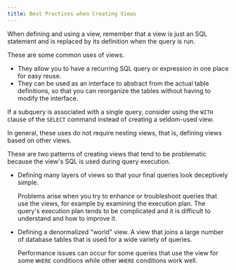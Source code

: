 ```yaml
---
title: Best Practices when Creating Views 
---
```


When defining and using a view, remember that a view is just an SQL statement and is replaced by its definition when the query is run.

These are some common uses of views.

-   They allow you to have a recurring SQL query or expression in one place for easy reuse.
-   They can be used as an interface to abstract from the actual table definitions, so that you can reorganize the tables without having to modify the interface.

If a subquery is associated with a single query, consider using the `WITH` clause of the `SELECT` command instead of creating a seldom-used view.

In general, these uses do not require nesting views, that is, defining views based on other views.

These are two patterns of creating views that tend to be problematic because the view's SQL is used during query execution.

-   Defining many layers of views so that your final queries look deceptively simple.

    Problems arise when you try to enhance or troubleshoot queries that use the views, for example by examining the execution plan. The query's execution plan tends to be complicated and it is difficult to understand and how to improve it.

-   Defining a denormalized "world" view. A view that joins a large number of database tables that is used for a wide variety of queries.

    Performance issues can occur for some queries that use the view for some `WHERE` conditions while other `WHERE` conditions work well.


